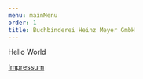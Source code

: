 ```yaml
---
menu: mainMenu
order: 1
title: Buchbinderei Heinz Meyer GmbH
---
```


Hello World

[Impressum](/impressum)